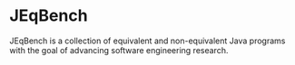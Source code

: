 # JEqBench
JEqBench is a collection of equivalent and non-equivalent Java programs with the goal of advancing software engineering research.
